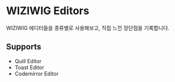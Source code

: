 # WIZIWIG Editors
WIZIWIG 에디터들을 종류별로 사용해보고, 직접 느낀 장단점을 기록합니다.
## Supports
- Quill Editor
- Toast Editor
- Codemirror Editor